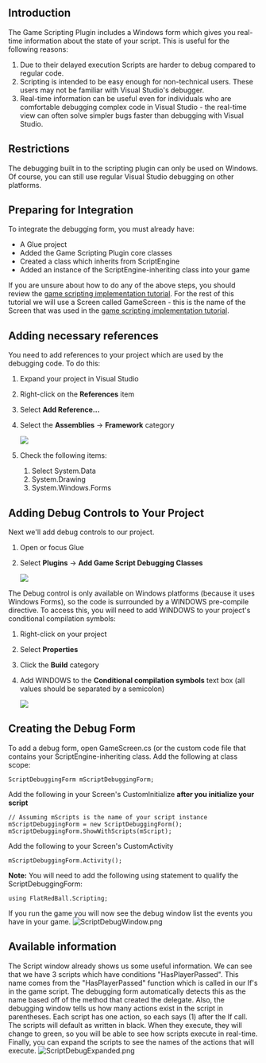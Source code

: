 ## Introduction

The Game Scripting Plugin includes a Windows form which gives you real-time information about the state of your script. This is useful for the following reasons:

1.  Due to their delayed execution Scripts are harder to debug compared to regular code.
2.  Scripting is intended to be easy enough for non-technical users. These users may not be familiar with Visual Studio's debugger.
3.  Real-time information can be useful even for individuals who are comfortable debugging complex code in Visual Studio - the real-time view can often solve simpler bugs faster than debugging with Visual Studio.

## Restrictions

The debugging built in to the scripting plugin can only be used on Windows. Of course, you can still use regular Visual Studio debugging on other platforms.

## Preparing for Integration

To integrate the debugging form, you must already have:

-   A Glue project
-   Added the Game Scripting Plugin core classes
-   Created a class which inherits from ScriptEngine
-   Added an instance of the ScriptEngine-inheriting class into your game

If you are unsure about how to do any of the above steps, you should review the [game scripting implementation tutorial](/frb/docs/index.php?title=Glue:GlueVault:Component_Pages:Game_Scripting_Plugin:Implementation_Tutorial "Glue:GlueVault:Component Pages:Game Scripting Plugin:Implementation Tutorial"). For the rest of this tutorial we will use a Screen called GameScreen - this is the name of the Screen that was used in the [game scripting implementation tutorial](/frb/docs/index.php?title=Glue:GlueVault:Component_Pages:Game_Scripting_Plugin:Implementation_Tutorial "Glue:GlueVault:Component Pages:Game Scripting Plugin:Implementation Tutorial").

## Adding necessary references

You need to add references to your project which are used by the debugging code. To do this:

1.  Expand your project in Visual Studio

2.  Right-click on the **References** item

3.  Select **Add Reference...**

4.  Select the **Assemblies** -\> **Framework** category

    ![](/media/2018-04-img_5ac4cfb2eabe2.png)

5.  Check the following items:
    1.  Select System.Data
    2.  System.Drawing
    3.  System.Windows.Forms

## Adding Debug Controls to Your Project

Next we'll add debug controls to our project.

1.  Open or focus Glue

2.  Select **Plugins** -\> **Add Game Script Debugging Classes**

    ![](/media/2018-04-img_5ac4dd179a0b9.png)

The Debug control is only available on Windows platforms (because it uses Windows Forms), so the code is surrounded by a WINDOWS pre-compile directive. To access this, you will need to add WINDOWS to your project's conditional compilation symbols:

1.  Right-click on your project

2.  Select **Properties**

3.  Click the **Build** category

4.  Add WINDOWS to the **Conditional compilation symbols** text box (all values should be separated by a semicolon)

    ![](/media/2018-04-img_5ac4dfb980ee4.png)

## Creating the Debug Form

To add a debug form, open GameScreen.cs (or the custom code file that contains your ScriptEngine-inheriting class. Add the following at class scope:

    ScriptDebuggingForm mScriptDebuggingForm;

Add the following in your Screen's CustomInitialize **after you initialize your script**

    // Assuming mScripts is the name of your script instance
    mScriptDebuggingForm = new ScriptDebuggingForm();
    mScriptDebuggingForm.ShowWithScripts(mScript);

Add the following to your Screen's CustomActivity

    mScriptDebuggingForm.Activity();

**Note:** You will need to add the following using statement to qualify the ScriptDebuggingForm:

    using FlatRedBall.Scripting;

If you run the game you will now see the debug window list the events you have in your game. ![ScriptDebugWindow.png](/media/migrated_media-ScriptDebugWindow.png)

## Available information

The Script window already shows us some useful information. We can see that we have 3 scripts which have conditions "HasPlayerPassed". This name comes from the "HasPlayerPassed" function which is called in our If's in the game script. The debugging form automatically detects this as the name based off of the method that created the delegate. Also, the debugging window tells us how many actions exist in the script in parentheses. Each script has one action, so each says (1) after the If call. The scripts will default as written in black. When they execute, they will change to green, so you will be able to see how scripts execute in real-time. Finally, you can expand the scripts to see the names of the actions that will execute. ![ScriptDebugExpanded.png](/media/migrated_media-ScriptDebugExpanded.png)
